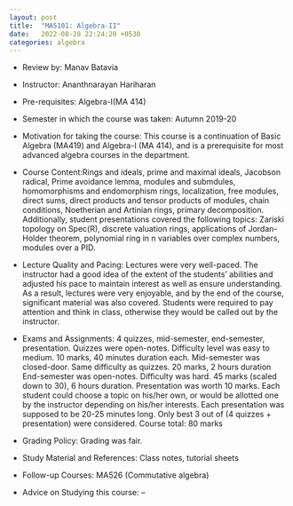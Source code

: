 ```yaml
---
layout: post
title:  "MA5101: Algebra-II"
date:   2022-08-28 22:24:20 +0530
categories: algebra
---
```


- Review by: Manav Batavia

- Instructor: Ananthnarayan Hariharan

- Pre-requisites: Algebra-I(MA 414)

- Semester in which the course was taken: Autumn 2019-20

- Motivation for taking the course: This course is a continuation of Basic Algebra (MA419) and Algebra-I (MA 414), and is a prerequisite for most advanced algebra courses in the department.

- Course Content:Rings and ideals, prime and maximal ideals, Jacobson radical, Prime avoidance lemma, modules and submdules, homomorphisms and endomorphism rings, localization, free modules, direct sums, direct products and tensor products of modules, chain conditions, Noetherian and Artinian rings, primary decomposition. Additionally, student presentations covered the following topics: Zariski topology on Spec(R), discrete valuation rings, applications of Jordan-Holder theorem, polynomial ring in n variables over complex numbers, modules over a PID.

- Lecture Quality and Pacing: Lectures were very well-paced. The instructor had a good idea of the extent of the students’ abilities and adjusted his pace to maintain interest as well as ensure understanding. As a result, lectures were very enjoyable, and by the end of the course, significant material was also covered. Students were required to pay attention and think in class, otherwise they would be called out by the instructor.

- Exams and Assignments: 4 quizzes, mid-semester, end-semester, presentation. Quizzes were open-notes. Difficulty level was easy to medium. 10 marks, 40 minutes duration each. Mid-semester was closed-door. Same difficulty as quizzes. 20 marks, 2 hours duration End-semester was open-notes. Difficulty was hard. 45 marks (scaled down to 30), 6 hours duration. Presentation was worth 10 marks. Each student could choose a topic on his/her own, or would be allotted one by the instructor depending on his/her interests. Each presentation was supposed to be 20-25 minutes long. Only best 3 out of (4 quizzes + presentation) were considered. Course total: 80 marks

- Grading Policy: Grading was fair.

- Study Material and References: Class notes, tutorial sheets

- Follow-up Courses: MA526 (Commutative algebra)

- Advice on Studying this course: –

